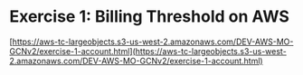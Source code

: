 # Exercise 1: Billing Threshold on AWS

[https://aws-tc-largeobjects.s3-us-west-2.amazonaws.com/DEV-AWS-MO-GCNv2/exercise-1-account.html](https://aws-tc-largeobjects.s3-us-west-2.amazonaws.com/DEV-AWS-MO-GCNv2/exercise-1-account.html)